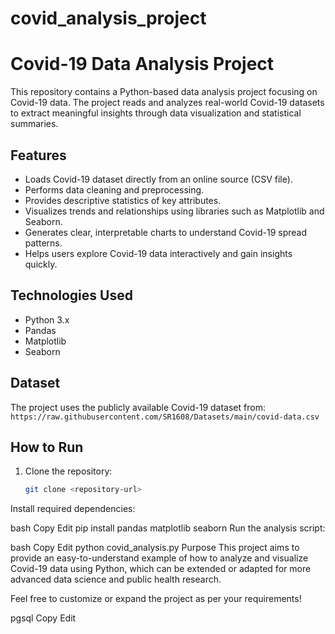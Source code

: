 # covid_analysis_project
# Covid-19 Data Analysis Project

This repository contains a Python-based data analysis project focusing on Covid-19 data. The project reads and analyzes real-world Covid-19 datasets to extract meaningful insights through data visualization and statistical summaries.

## Features

- Loads Covid-19 dataset directly from an online source (CSV file).
- Performs data cleaning and preprocessing.
- Provides descriptive statistics of key attributes.
- Visualizes trends and relationships using libraries such as Matplotlib and Seaborn.
- Generates clear, interpretable charts to understand Covid-19 spread patterns.
- Helps users explore Covid-19 data interactively and gain insights quickly.

## Technologies Used

- Python 3.x
- Pandas
- Matplotlib
- Seaborn

## Dataset

The project uses the publicly available Covid-19 dataset from:  
`https://raw.githubusercontent.com/SR1608/Datasets/main/covid-data.csv`

## How to Run

1. Clone the repository:
   ```bash
   git clone <repository-url>
Install required dependencies:

bash
Copy
Edit
pip install pandas matplotlib seaborn
Run the analysis script:

bash
Copy
Edit
python covid_analysis.py
Purpose
This project aims to provide an easy-to-understand example of how to analyze and visualize Covid-19 data using Python, which can be extended or adapted for more advanced data science and public health research.

Feel free to customize or expand the project as per your requirements!

pgsql
Copy
Edit
